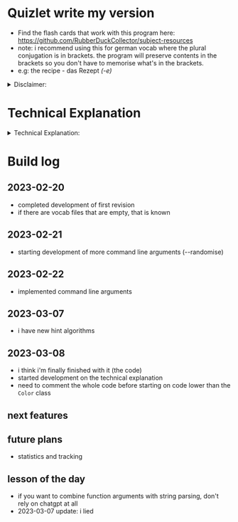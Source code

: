 # Quizlet write my version
- Find the flash cards that work with this program here: https://github.com/RubberDuckCollector/subject-resources
- note: i recommend using this for german vocab where the plural conjugation is in brackets. the program will preserve contents in the brackets so you don't have to memorise what's in the brackets.
- e.g: the recipe - das Rezept *(-e)*

<details><summary>Disclaimer:</summary>
<code>results.txt</code> may have random vocab answers in it, i guess it can be a demonstration of what goes on during program execution and the file when you abort the program with Ctrl + C (contents of the file haven't been cleared yet) but it's mainly from my testing of the program
</details>

# Technical Explanation
<details><summary>Technical Explanation:</summary>
    <details><summary><b>Relevant files:</b></summary>
        <ul>
            <li><a href="https://github.com/RubberDuckCollector/quizlet-write/blob/main/constants.py"><code>constants.py</code></a>: contains the <code>chars_to_ignore</code> list. It's in the file because It can be imported to all my test files. It lets me manage a global variable across many scripts, making it easy to test code in different files with a known piece of data. Being requireable in a separate file makes it easier to debug too. I want all my tests and <code>main.py</code> to be on the same page and working with the same constants.</li>
            <li><code></code></li>
        </ul>
    </details>
    <details><summary><b>The code:</b></summary> <!-- THE CODE -->
        <ol>
            <details><summary><u>Imports:</u></summary> <!-- IMPORTS -->
                <ol>
                    <li><code>os</code> in <a href="https://github.com/RubberDuckCollector/quizlet-write/blob/main/main.py#L1"><code>main.py</code></a>: used to detect the operating system the user is running the revision on, clears the terminal to make sure each question appears starting from the same place. https://docs.python.org/3/library/os.html</li>
                    <li><code>sys</code> in <a href="https://github.com/RubberDuckCollector/quizlet-write/blob/main/main.py#L2"><code>main.py</code></a>: used in conjunction with <code>os</code> to clear the terminal, also manages the command line arguments. https://docs.python.org/3/library/sys.html</li>
                    <li><code>time</code> in <a href="https://github.com/RubberDuckCollector/quizlet-write/blob/main/main.py#L3"><code>main.py</code></a>: used to pause the program to let the user read what's on the screen. The text is also in different colours which makes it a bit easier to read because it stands out. https://docs.python.org/3/library/time.html</li>
                    <li><code>random</code> in <a href="https://github.com/RubberDuckCollector/quizlet-write/blob/main/main.py#L4"><code>main.py</code></a>: I used <code>random.shuffle</code> to jumble up the key and value pairs in the <code>cards</code> dict, they will be in a pseudo-random order when they're looped through if user specifies <code>--rand</code> in the command line arguments. https://docs.python.org/3/library/random.html</li>
                    <li><code>readline</code> in <a href="https://github.com/RubberDuckCollector/quizlet-write/blob/main/main.py#L5"><code>main.py</code></a>: this library attaches onto the builtin python <code>input</code> procedure, it adds support for UP arrow bringing back your last input, pasting from clipboard, arrow keys etc. It's really helpful if you mistype something and only have to change 1 letter, press UP and your previous answer will come back. https://stackoverflow.com/questions/45772230/arrow-keys-not-working-while-entering-data-for-input-function</li>
                    <li><code>platform</code> in <a href="https://github.com/RubberDuckCollector/quizlet-write/blob/main/main.py#L6"><code>main.py</code></a>: need this to add Windows support. See <a href="https://github.com/RubberDuckCollector/quizlet-write/blob/main/main.py#L59"><code>here</code></a> for its usage. https://docs.python.org/3/library/platform.html https://www.geeksforgeeks.org/platform-module-in-python/</li>
                    <li><code>from constants import chars_to_ignore</code> in <a href="https://github.com/RubberDuckCollector/quizlet-write/blob/main/main.py#L7"><code>main.py</code></a>: I'm importing/requiring <code>chars_to_ignore</code> from <code>constants.py</code> (the <code>.py</code> extension is not needed here). The <code>chars_to_ignore</code> list is now able to be used throughout <code>main.py</code>. https://www.educative.io/answers/how-to-import-custom-module-in-python</li>
                </ol>
            </details>
            <details><summary><u>Other data:</u></summary>
                <ul>
                    <li>Class <code>Color</code> in <a href="https://github.com/RubberDuckCollector/quizlet-write/blob/main/main.py#L13"><code>main.py</code></a>: This defines the colours that the terminal can use. Python can print to the terminal using these colours. This is useful to me because showing important elements of the program's output to the user in different colours increases the program's usability.</li>
                </ul>
            </details>
        </ol>
    </details>
</details>

# Build log

## 2023-02-20
- completed development of first revision
- if there are vocab files that are empty, that is known

## 2023-02-21
- starting development of more command line arguments (--randomise)

## 2023-02-22
- implemented command line arguments

## 2023-03-07
- i have new hint algorithms

## 2023-03-08
- i think i'm finally finished with it (the code)
- started development on the technical explanation
- need to comment the whole code before starting on code lower than the `Color` class

## next features


## future plans
- statistics and tracking

## lesson of the day
- if you want to combine function arguments with string parsing, don't rely on chatgpt at all
- 2023-03-07 update: i lied
